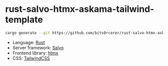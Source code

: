 # rust-salvo-htmx-askama-tailwind-template

```bash
cargo generate --git https://github.com/bits0rcerer/rust-salvo-htmx-askama-tailwind-template
```

- Language: [Rust](https://www.rust-lang.org/)
- Server framework: [Salvo](https://salvo.rs/)
- Frontend library: [htmx](https://htmx.org/)
- CSS: [TailwindCSS](https://tailwindcss.com/)